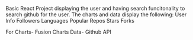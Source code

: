 Basic React Project displaying the user and having search funcitonality to search github for the user.
The charts and data display the following:
  User Info
  Followers
  Languages
  Popular Repos
  Stars
  Forks

For Charts- Fusion Charts
    Data- Github API
